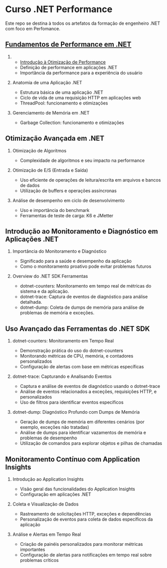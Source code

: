 
# Curso .NET Performance

Este repo se destina à todos os artefatos da formação de engenheiro .NET com foco em Perfomance.

## [Fundamentos de Performance em .NET](./Fundamentos%20de%20Performance%20em%20.NET/README.md)

1. - [Introdução à Otimização de Performance](Fundamentos%20de%20Performance%20em%20.NET/Introdução%20à%20Otimização%20de%20Performance.md)
   - Definição de performance em aplicações .NET
   - Importância da performance para a experiência do usuário

2. Anatomia de uma Aplicação .NET
   - Estrutura básica de uma aplicação .NET
   - Ciclo de vida de uma requisição HTTP em aplicações web
   - ThreadPool: funcionamento e otimizações

3. Gerenciamento de Memória em .NET
   - Garbage Collection: funcionamento e otimizações

## Otimização Avançada em .NET

1. Otimização de Algoritmos
   - Complexidade de algoritmos e seu impacto na performance

2. Otimização de E/S (Entrada e Saída)
   - Uso eficiente de operações de leitura/escrita em arquivos e bancos de dados
   - Utilização de buffers e operações assíncronas

3. Análise de desempenho em ciclo de desenvolvimento
   - Uso e importância do benchmark
   - Ferramentas de teste de carga: K6 e JMetter

## Introdução ao Monitoramento e Diagnóstico em Aplicações .NET

1. Importância do Monitoramento e Diagnóstico
   - Significado para a saúde e desempenho da aplicação
   - Como o monitoramento proativo pode evitar problemas futuros

2. Overview do .NET SDK Ferramentas
   - dotnet-counters: Monitoramento em tempo real de métricas do sistema e da aplicação.
   - dotnet-trace: Captura de eventos de diagnóstico para análise detalhada.
   - dotnet-dump: Coleta de dumps de memória para análise de problemas de memória e exceções.

## Uso Avançado das Ferramentas do .NET SDK

1. dotnet-counters: Monitoramento em Tempo Real
   - Demonstração prática do uso do dotnet-counters
   - Monitorando métricas de CPU, memória, e contadores personalizados
   - Configuração de alertas com base em métricas específicas

2. dotnet-trace: Capturando e Analisando Eventos
   - Captura e análise de eventos de diagnóstico usando o dotnet-trace
   - Análise de eventos relacionados a exceções, requisições HTTP, e personalizados
   - Uso de filtros para identificar eventos específicos

3. dotnet-dump: Diagnóstico Profundo com Dumps de Memória
   - Geração de dumps de memória em diferentes cenários (por exemplo, exceções não tratadas)
   - Análise de dumps para identificar vazamentos de memória e problemas de desempenho
   - Utilização de comandos para explorar objetos e pilhas de chamadas

## Monitoramento Contínuo com Application Insights

1. Introdução ao Application Insights
   - Visão geral das funcionalidades do Application Insights
   - Configuração em aplicações .NET

2. Coleta e Visualização de Dados
   - Rastreamento de solicitações HTTP, exceções e dependências
   - Personalização de eventos para coleta de dados específicos da aplicação

3. Análise e Alertas em Tempo Real
   - Criação de painéis personalizados para monitorar métricas importantes
   - Configuração de alertas para notificações em tempo real sobre problemas críticos
